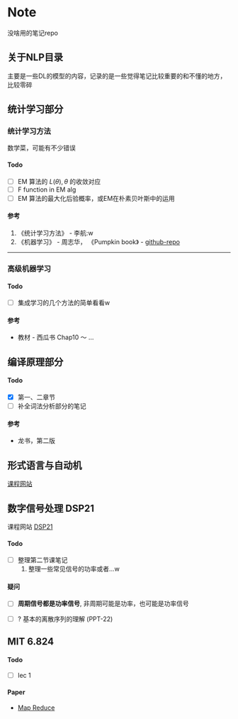 # Note

没啥用的笔记repo

## 关于NLP目录

主要是一些DL的模型的内容，记录的是一些觉得笔记比较重要的和不懂的地方，比较零碎

## 统计学习部分

### 统计学习方法

数学菜，可能有不少错误

#### Todo

- [ ] EM 算法的 $L(\theta), \theta$ 的收敛对应
- [ ] F function in EM alg
- [ ] EM 算法的最大化后验概率，或EM在朴素贝叶斯中的运用

#### 参考

1. 《统计学习方法》 - 李航:w
2. 《机器学习》 - 周志华， 《Pumpkin book》 - [github-repo](https://github.com/datawhalechina/pumpkin-book)

---------

### 高级机器学习

#### Todo

- [ ] 集成学习的几个方法的简单看看w

#### 参考

- 教材 - 西瓜书 Chap10 ～ ...

## 编译原理部分

#### Todo

- [x] 第一、二章节 
- [ ] 补全词法分析部分的笔记

#### 参考

- 龙书，第二版

## 形式语言与自动机

[课程网站](http://cs.nju.edu.cn/bulei/FLA21.html)

## 数字信号处理 DSP21

课程网站 [DSP21](https://www.lamda.nju.edu.cn/yehj/dsp2021/)

#### Todo

- [ ] 整理第二节课笔记
    1. 整理一些常见信号的功率或者...w

#### 疑问

- [ ] **周期信号都是功率信号**, 非周期可能是功率，也可能是功率信号

- [ ] ? 基本的离散序列的理解 (PPT-22)


## MIT 6.824


#### Todo

- [ ] lec 1

#### Paper

- [Map Reduce](https://pdos.csail.mit.edu/6.824/papers/mapreduce.pdf)